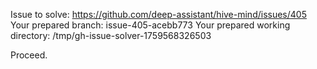 Issue to solve: https://github.com/deep-assistant/hive-mind/issues/405
Your prepared branch: issue-405-acebb773
Your prepared working directory: /tmp/gh-issue-solver-1759568326503

Proceed.